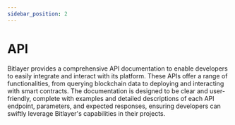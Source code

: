 ```yaml
---
sidebar_position: 2
---
```


# API

Bitlayer provides a comprehensive API documentation to enable developers to easily integrate and interact with its platform. These APIs offer a range of functionalities, from querying blockchain data to deploying and interacting with smart contracts. The documentation is designed to be clear and user-friendly, complete with examples and detailed descriptions of each API endpoint, parameters, and expected responses, ensuring developers can swiftly leverage Bitlayer's capabilities in their projects.